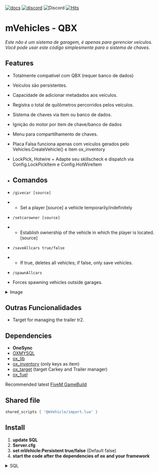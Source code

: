 
[![docs](https://img.shields.io/badge/Documents-Read-232323?logo=readthedocs&logoColor=white)](https://mono-scripts.gitbook.io/mono-docs/mono-documents/mvehicle)
[![discord](https://img.shields.io/badge/Join-Discord-blue?logo=discord&logoColor=white)](https://discord.gg/Vk7eY8xYV2)
![Discord](https://img.shields.io/discord/1048630711881568267?style=flat&label=Online%20Users&color=green)
[![Hits](https://hits.seeyoufarm.com/api/count/incr/badge.svg?url=https%3A%2F%2Fgithub.com%2FMono-94%2FmVehicle&count_bg=%23E9A711&title_bg=%23232323&icon=&icon_color=%23E7E7E7&title=hits&edge_flat=false)](https://hits.seeyoufarm.com)



# mVehicles  - QBX
*Este não é um sistema de garagem, é apenas para gerenciar veículos. Você pode usar este código simplesmente para o sistema de chaves.*

## Features
- Totalmente compatível com QBX  (requer banco de dados)
- Veículos são persistentes.
- Capacidade de adicionar metadados aos veículos.
- Registra o total de quilômetros percorridos pelos veículos.
- Sistema de chaves via item ou banco de dados.
- Ignição do motor por item de chave/banco de dados
- Menu para compartilhamento de chaves.
- Placa Falsa funciona apenas com veículos gerados pelo Vehicles.CreateVehicle() e item ox_inventory
- LockPick, Hotwire + Adapte seu skillscheck e dispatch via Config.LockPickItem e Config.HotWireItem
 

- ## **Comandos**
 - `/givecar [source]`
 - - Set a player [source] a vehicle temporarily/indefinitely
 - `/setcarowner [source]`
  - - Establish ownership of the vehicle in which the player is located. [source]
 - `/saveAllcars true/false` 
 - - If true, deletes all vehicles; if false, only save vehicles.
 - `/spawnAllcars` 
 -  Forces spawning vehicles outside garages.
<details>
<summary>Image</summary>

![GiveCar](https://i.imgur.com/3ja1LQG.png)

![CarKeysMenu](https://i.imgur.com/b3eAY84.png)

![ManageVehicleKeys](https://i.imgur.com/82KfzBc.png)
</details>

## Outras Funcionalidades
- Target for managing the trailer tr2.

## Dependencies
* **OneSync**
* [OXMYSQL](https://github.com/overextended/oxmysql)
* [ox_lib](https://github.com/overextended/ox_lib)
* [ox_inventory](https://github.com/overextended/ox_inventory) (only keys as item)
* [ox_target](https://github.com/overextended/ox_target) (target Carkey and Trailer manager)
* [ox_fuel](https://github.com/overextended/ox_fuel) 

Recommended latest 
[FiveM  GameBuild](https://docs.fivem.net/docs/server-manual/server-commands#sv_enforcegamebuild-build)

## Shared file
```lua 
shared_scripts { '@mVehicle/import.lua' }
```


## Install 
1. **update SQL**
2. **Server.cfg**
3. **set mVehicle:Persistent true/false** (Default false) 
4. **start the code after the dependencies of ox and your framework**


<details>
<summary>SQL </summary>

# DataBase 
## QBOX 
- Original player_vehicles
```sql
CREATE TABLE `player_vehicles` (
	`id` INT(11) NOT NULL AUTO_INCREMENT,
	`license` VARCHAR(50) NULL DEFAULT NULL COLLATE 'utf8mb4_unicode_ci',
	`citizenid` VARCHAR(50) NULL DEFAULT NULL COLLATE 'utf8mb4_unicode_ci',
	`vehicle` VARCHAR(50) NULL DEFAULT NULL COLLATE 'utf8mb4_unicode_ci',
	`hash` VARCHAR(50) NULL DEFAULT NULL COLLATE 'utf8mb4_unicode_ci',
	`mods` LONGTEXT NULL DEFAULT NULL COLLATE 'utf8mb4_bin',
	`plate` VARCHAR(15) NOT NULL COLLATE 'utf8mb4_unicode_ci',
	`fakeplate` VARCHAR(50) NULL DEFAULT NULL COLLATE 'utf8mb4_unicode_ci',
	`garage` VARCHAR(50) NULL DEFAULT NULL COLLATE 'utf8mb4_unicode_ci',
	`fuel` INT(11) NULL DEFAULT '100',
	`engine` FLOAT NULL DEFAULT '1000',
	`body` FLOAT NULL DEFAULT '1000',
	`state` INT(11) NULL DEFAULT '1',
	`depotprice` INT(11) NOT NULL DEFAULT '0',
	`drivingdistance` INT(50) NULL DEFAULT NULL,
	`status` TEXT NULL DEFAULT NULL COLLATE 'utf8mb4_unicode_ci',
	`glovebox` LONGTEXT NULL DEFAULT NULL COLLATE 'utf8mb4_unicode_ci',
	`trunk` LONGTEXT NULL DEFAULT NULL COLLATE 'utf8mb4_unicode_ci',
	`mileage` INT(11) NULL DEFAULT '0',
	`coords` LONGTEXT NULL DEFAULT NULL COLLATE 'utf8mb4_unicode_ci',
	`lastparking` VARCHAR(100) NULL DEFAULT NULL COLLATE 'utf8mb4_unicode_ci',
	`type` VARCHAR(20) NOT NULL DEFAULT 'automobile' COLLATE 'utf8mb4_unicode_ci',
	`job` VARCHAR(20) NULL DEFAULT NULL COLLATE 'utf8mb4_unicode_ci',
	`pound` VARCHAR(60) NULL DEFAULT NULL COLLATE 'utf8mb4_unicode_ci',
	`stored` TINYINT(4) NOT NULL DEFAULT '0',
	`keys` LONGTEXT NULL DEFAULT '[]' COLLATE 'utf8mb4_unicode_ci',
	`metadata` LONGTEXT NULL DEFAULT NULL COLLATE 'utf8mb4_unicode_ci',
	`parking` VARCHAR(60) NULL DEFAULT NULL COLLATE 'utf8mb4_unicode_ci',
	PRIMARY KEY (`id`) USING BTREE,
	UNIQUE INDEX `plate` (`plate`) USING BTREE,
	INDEX `citizenid` (`citizenid`) USING BTREE,
	INDEX `license` (`license`) USING BTREE,
	CONSTRAINT `player_vehicles_ibfk_1` FOREIGN KEY (`citizenid`) REFERENCES `players` (`citizenid`) ON UPDATE CASCADE ON DELETE CASCADE,
	CONSTRAINT `player_vehicles_ibfk_2` FOREIGN KEY (`license`) REFERENCES `players` (`license`) ON UPDATE CASCADE ON DELETE CASCADE
)
COLLATE='utf8mb4_unicode_ci'
ENGINE=InnoDB
AUTO_INCREMENT=139
;

```

## How to use
- READING IS NOT LAVA


# Items 
<details>
<summary> Items </summary>


```lua
['carkey'] = {
	label = 'Carkey',
},

['lockpick'] = {
	label = 'Lockpick',
	weight = 160,
	decay = true,
	server = {
		export = 'mVehicle.lockpick'
	}
},

['hotwire'] = {
	label = 'Cutter',
	weight = 160,
	server = {
		export = 'mVehicle.hotwire'
	}
},

['fakeplate'] = {
	label = 'Fake Plate',
	consume = 0,
	server = {
		export = 'mVehicle.fakeplate'
	}
},
```
</details>

# Functions

**Vehicles.VehickeKeysMenu() Client**
```lua
--  all player vehicles
Vehicles.VehickeKeysMenu()

--  Specific plate, 
Vehicles.VehickeKeysMenu('MONO 420', function()
  print('On Close menu or Set/remove key player')
end)
``` 

**Vehicles.ItemCarKeysClient() Client**
* action = 'delete' or 'add' | string
* plate  =  vehicle plate    | string *GetVehicleNumberPlateText()*
```lua
  -- with shared import
  Vehicles.ItemCarKeysClient(action, plate)

    -- or 
  exports.mVehicle:ItemCarKeysClient(action, plate)
```

**Vehicles.ItemCarKeys() Server**
* source = player source    | number 
* action = 'delete' or 'add' | string
* plate  =  vehicle plate    | string 
```lua
  -- with shared import
  Vehicles.ItemCarKeys(source, action, plate)

  -- or ox_inventory export 
  -- add
  exports.ox_inventory:AddItem(source, 'carkey', 1, { plate = plate, description = plate })
  -- delete
  exports.ox_inventory:RemoveItem(source, 'carkey', 1, { plate = plate, description = plate })
 
 -- or 
  exports.mVehicle:ItemCarKeys(source, action, plate)
```

**Vehicles.CreateVehicle() Server**
```lua
local CreateVehicleData = {
    temporary = false, -- if vehicle temporary | date format 'YYYYMMDD HH:MM'     example '20240422 03:00' or false
    job = nil,  -- string or false, nil ...
    setOwner = true,    -- Set vehicle Owner? if Temporary date set true
    owner = 'char:12asd76asd5asdas',    -- player identifier
    coords = vector4(1.0, 1.0, 1.0, 1.0), --vector4 or table with xyzw
    -- Vehicle, you can set as many properties as you want
    vehicle = {                             
        model = 'sulta',                   -- required
        plate = Vehicles.GeneratePlate(),  -- required
        fuelLevel = 100,                   -- required
        color1 = [0,0,0],
        color2 = [0,0,0],                 
    },
}

Vehicles.CreateVehicle(CreateVehicleData, function(data, Vehicle)
   print(json.encode(data, { indent = true} ))

 -- Set Metadata
  Vehicle.SetMetadata('mono', { 
    smoke = 'seems to be very smoked', 
    hungry = 'the subject is very hungry'
  }) 
  Wait(1000)
  -- Get Metadata
  local metadata = Vehicle.GetMetadata('mono',)
  print(('%s, %s'):format(metadata.smoke, metadata.hungry))
  Wait(1000)
  -- delete espeific Metadata
  Vehicle.DeleteMetadata('mono', 'smoke')
  Wait(1000)
  -- Get new metadata
  local metadataNew = Vehicle.GetMetadata('mono')
  print(('%s'):format(metadataNew.hungry))
  Wait(1000)
  -- delete all metadata from 'mono' return nil 
  Vehicle.DeleteMetadata('mono')
  

  --GarageActions
  -- Store/Retry
  Vehicle.StoreVehicle('Pillbox Hill')

  Vehicle.RetryVehicle(CreateVehicleData.coords)

  -- impound
  Vehicle.ImpoundVehicle('Impound Car', 100, 'Vehicle impond', '2024/05/2 15:43')

  Vehicle.RetryImpound('Pillbox Hill', CreateVehicleData.coords)
end)

```
**Vehicles.GetClientProps()** *Server*
- Returns vehicle props
```lua
local vehicleProps = Vehicles.GetClientProps(SourceID, VehicleNetworkID)

```
**Vehicles.GetVehicle()** *Server*

```lua
local Vehicle = Vehicles.GetVehicle(entity) 
Vehicle.SetMetadata(key, data)
Vehicle.DeleteMetadata(key, value) 
Vehicle.GetMetadata(key)     
Vehicle.Savemetadata()
Vehicle.AddKey(source) 
Vehicle.RemoveKey(source)
Vehicle.GetKeys()
Vehicle.SaveProps(props)
Vehicle.StoreVehicle(parking)
Vehicle.RetryVehicle(coords)
Vehicle.ImpoundVehicle(impound, price, note, date, endPound)
Vehicle.RetryImpound(ToGarage, coords)
Vehicle.SetFakePlate(plate)
Vehicle.SetFakePlate(boolean)
Vehicle.DeleteVehicle(fromDatabaseBoolean)
```


**GetVehicleByPlate** *Server*
= Vehicles.GetVehicle()
```lua
 local Vehicles.GetVehicleByPlate(plate)
```

**Vehicles.GetVehicleId** *Server*
```lua 
local vehicle = Vehicles.GetVehicleId(id) 
```
**Delete All Vehicles** *Server*

```lua 
local AllVechiles = Vehicles.GetAllVehicles(source, VehicleTable, haveKeys) 
```

**Vehicles.GetAllVehicles()** *Server*
* soruce  = player source
* VehicleTable = boolean | true get vehicles from table mVehicles false get vehicles from DB
* haveKeys = boolean  | Have player keys ?
* return all vehicles from source

```lua 
local AllVechiles = Vehicles.GetAllVehicles(source, VehicleTable, haveKeys) 
```

**Set Vehicle Owner** *Server*
```lua 
Vehicles.SetVehicleOwner({
    job = ?,
    owner = ?,
    parking = ?,
    plate = ?,
    type = ?,
    vehicle = ?,
})
```

**SetCarOwner** *Server*
```lua
Vehicles.SetCarOwner(src)
```

**Delete All Vehicles** *Server*
```lua 
Vehicles.DelAllVehicles() 
```

**save all vehicles** *Server*
true/false to delete vehicles
```lua 
Vehicles.SaveAllVehicles(delete)
```

**plate exists?** *Server*
return boolean
```lua 
Vehicles.PlateExist(plate) 
```

**Generate plate** *Server*
return plate string
```lua 
Vehicles.GeneratePlate()
```



![image](https://i.imgur.com/Y9RXYBH.png)
